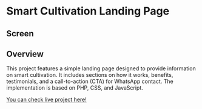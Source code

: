 # Smart Cultivation Landing Page

## Screen


## Overview

This project features a simple landing page designed to provide information on smart cultivation. It includes sections on how it works, benefits, testimonials, and a call-to-action (CTA) for WhatsApp contact. The implementation is based on PHP, CSS, and JavaScript.

[You can check live project here!](https://plantar.website/)